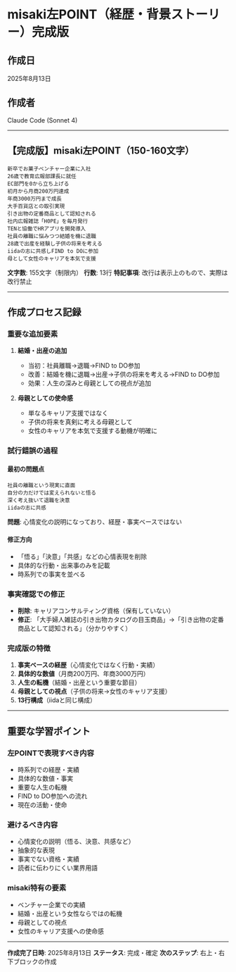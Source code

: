# misaki左POINT（経歴・背景ストーリー）完成版

## 作成日
2025年8月13日

## 作成者
Claude Code (Sonnet 4)

---

## 【完成版】misaki左POINT（150-160文字）

```
新卒でお菓子ベンチャー企業に入社
26歳で教育広報部課長に就任
EC部門を0から立ち上げる
初月から月商200万円達成
年商3000万円まで成長
大手百貨店との取引実現
引き出物の定番商品として認知される
社内広報雑誌「H0PE」を毎月発行
TENと協働でHRアプリを開発導入
社員の離職に悩みつつ結婚を機に退職
28歳で出産を経験し子供の将来を考える
iidaの志に共感しFIND to DOに参加
母として女性のキャリアを本気で支援
```

**文字数**: 155文字（制限内）
**行数**: 13行
**特記事項**: 改行は表示上のもので、実際は改行禁止

---

## 作成プロセス記録

### 重要な追加要素
1. **結婚・出産の追加**
   - 当初：社員離職→退職→FIND to DO参加
   - 改善：結婚を機に退職→出産→子供の将来を考える→FIND to DO参加
   - 効果：人生の深みと母親としての視点が追加

2. **母親としての使命感**
   - 単なるキャリア支援ではなく
   - 子供の将来を真剣に考える母親として
   - 女性のキャリアを本気で支援する動機が明確に

### 試行錯誤の過程

#### 最初の問題点
```
社員の離職という現実に直面
自分の力だけでは変えられないと悟る
深く考え抜いて退職を決意
iidaの志に共感
```
**問題**: 心情変化の説明になっており、経歴・事実ベースではない

#### 修正方向
- 「悟る」「決意」「共感」などの心情表現を削除
- 具体的な行動・出来事のみを記載
- 時系列での事実を並べる

### 事実確認での修正
- **削除**: キャリアコンサルティング資格（保有していない）
- **修正**: 「大手婦人雑誌の引き出物カタログの目玉商品」→「引き出物の定番商品として認知される」（分かりやすく）

### 完成版の特徴
1. **事実ベースの経歴**（心情変化ではなく行動・実績）
2. **具体的な数値**（月商200万円、年商3000万円）
3. **人生の転機**（結婚・出産という重要な節目）
4. **母親としての視点**（子供の将来→女性のキャリア支援）
5. **13行構成**（iidaと同じ構成）

---

## 重要な学習ポイント

### 左POINTで表現すべき内容
- 時系列での経歴・実績
- 具体的な数値・事実
- 重要な人生の転機
- FIND to DO参加への流れ
- 現在の活動・使命

### 避けるべき内容
- 心情変化の説明（悟る、決意、共感など）
- 抽象的な表現
- 事実でない資格・実績
- 読者に伝わりにくい業界用語

### misaki特有の要素
- ベンチャー企業での実績
- 結婚・出産という女性ならではの転機
- 母親としての視点
- 女性のキャリア支援への使命感

---

**作成完了日時**: 2025年8月13日
**ステータス**: 完成・確定
**次のステップ**: 右上・右下ブロックの作成